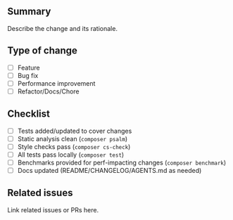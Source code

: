 ## Summary

Describe the change and its rationale.

## Type of change

- [ ] Feature
- [ ] Bug fix
- [ ] Performance improvement
- [ ] Refactor/Docs/Chore

## Checklist

- [ ] Tests added/updated to cover changes
- [ ] Static analysis clean (`composer psalm`)
- [ ] Style checks pass (`composer cs-check`)
- [ ] All tests pass locally (`composer test`)
- [ ] Benchmarks provided for perf-impacting changes (`composer benchmark`)
- [ ] Docs updated (README/CHANGELOG/AGENTS.md as needed)

## Related issues

Link related issues or PRs here.

